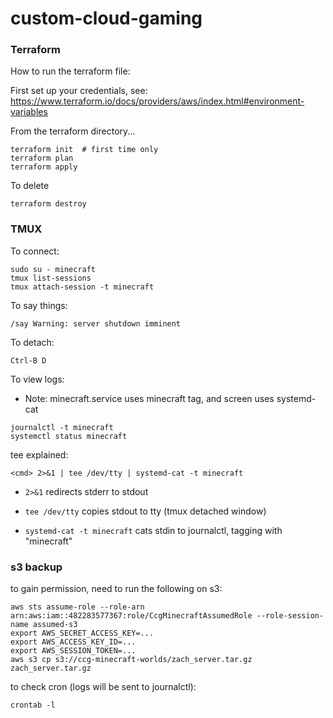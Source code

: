 # custom-cloud-gaming

### Terraform

How to run the terraform file:

First set up your credentials, see: https://www.terraform.io/docs/providers/aws/index.html#environment-variables

From the terraform directory...

~~~
terraform init  # first time only
terraform plan
terraform apply
~~~

To delete

~~~
terraform destroy
~~~


### TMUX

To connect:

~~~
sudo su - minecraft
tmux list-sessions
tmux attach-session -t minecraft
~~~

To say things:

~~~
/say Warning: server shutdown imminent
~~~

To detach:

~~~
Ctrl-B D
~~~

To view logs:

* Note: minecraft.service uses minecraft tag, and screen uses systemd-cat

~~~
journalctl -t minecraft
systemctl status minecraft
~~~


tee explained:

~~~
<cmd> 2>&1 | tee /dev/tty | systemd-cat -t minecraft
~~~

* ```2>&1``` redirects stderr to stdout

* ```tee /dev/tty``` copies stdout to tty (tmux detached window)

* ```systemd-cat -t minecraft``` cats stdin to journalctl, tagging with "minecraft"

### s3 backup

to gain permission, need to run the following on s3:

~~~
aws sts assume-role --role-arn arn:aws:iam::482283577367:role/CcgMinecraftAssumedRole --role-session-name assumed-s3
export AWS_SECRET_ACCESS_KEY=...
export AWS_ACCESS_KEY_ID=...
export AWS_SESSION_TOKEN=...
aws s3 cp s3://ccg-minecraft-worlds/zach_server.tar.gz zach_server.tar.gz
~~~

to check cron (logs will be sent to journalctl):

~~~
crontab -l
~~~
